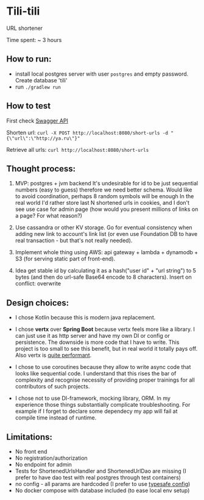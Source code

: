 Tili-tili
=========

URL shortener

Time spent: ~ 3 hours

How to run:
--
* install local postgres server with user `postgres` and empty password. Create database 'tili'
* run `./gradlew run`

How to test
--
First check [Swagger API](/api/swagger.yaml)

Shorten url:
`curl -X POST http://localhost:8080/short-urls -d "{\"url\":\"http://ya.ru\"}"`

Retrieve all urls:
`curl http://localhost:8080/short-urls` 

Thought process:
--
1. MVP: postgres + jvm backend
It's undesirable for id to be just sequential numbers (easy to guess) therefore we need better schema.
Would like to avoid coordination, perhaps 8 random symbols will be enough
In the real world I'd rather store last N shortened urls in cookies, and I don't see use case for admin page
(how would you present millions of links on a page? For what reason?)

2. Use cassandra or other KV storage. Go for eventual consistency when adding new link to account's link list
(or even use Foundation DB to have real transaction - but that's not really needed).

3. Implement whole thing using AWS: api gateway + lambda + dynamodb + S3 (for serving static part of front-end).

4. Idea get stable id by calculating it as a hash("user id" + "url string") to 5 bytes (and then do url-safe Base64 encode to 8 characters).
Insert on conflict: overwrite

Design choices:
--
* I chose Kotlin because this is modern java replacement.

* I chose **vertx** over **Spring Boot** because vertx feels more like a library. 
I can just use it as http server and have my own DI or config or persistence. 
The downside is more code that I have to write. This project is too small to see this benefit, 
but in real world it totally pays off. Also vertx is [quite performant](https://www.techempower.com/benchmarks/#section=data-r16&hw=ph&test=query&f=zijunz-zik0zj-zik0zj-zik0zj-zik0zj-zijbpb-zik0zj-4zsov).

* I chose to use coroutines because they allow to write async code that looks like sequential code.
I understand that this rises the bar of complexity and recognise necessity of providing proper trainings for all contributors of such projects.   

* I chose not to use DI-framework, mocking library, ORM. In my experience those things substantially
complicate troubleshooting. For example if I forget to declare some dependecy my app will fail at compile time 
instead of runtime.    
 
Limitations:
--
* No front end 
* No registration/authorization
* No endpoint for admin
* Tests for ShortenedUrlsHandler and ShortenedUrlDao are missing
(I prefer to have dao test with real postgres through test containers)
* no config - all params are hardcoded (I prefer to use [typesafe config](https://github.com/lightbend/config))
* No docker compose with database included (to ease local env setup)
